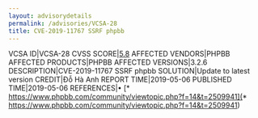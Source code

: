 ```yaml
---
layout: advisorydetails
permalink: /advisories/VCSA-28
title: CVE-2019-11767 SSRF phpbb
---
```

VCSA ID|VCSA-28
CVSS SCORE|[5.8](https://nvd.nist.gov/vuln-metrics/cvss/v3-calculator?calculator&version=3.0&vector=(CVSS:3.0/AV:N/AC:L/PR:N/UI:N/S:C/C:L/I:N/A:N))
AFFECTED VENDORS|PHPBB
AFFECTED PRODUCTS|PHPBB
AFFECTED VERSIONS|3.2.6
DESCRIPTION|CVE-2019-11767 SSRF phpbb
SOLUTION|Update to latest version
CREDIT|Đỗ Hà Anh
REPORT TIME|2019-05-06
PUBLISHED TIME|2019-05-06
REFERENCES|&#8226; [* https://www.phpbb.com/community/viewtopic.php?f=14&t=2509941](* https://www.phpbb.com/community/viewtopic.php?f=14&t=2509941)
